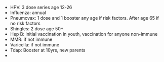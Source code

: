 - HPV: 3 dose series age 12-26
- Influenza: annual
- Pneumovax: 1 dose and 1 booster any age if risk factors. After age 65 if no risk factors
- Shingles: 2 dose age 50+
- Hep B: initial vaccination in youth, vaccination for anyone non-immune
- MMR: if not immune
- Varicella: if not immune
- Tdap: Booster at 10yrs, new parents
-